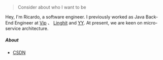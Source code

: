  > Consider about who I want to be

Hey, I'm Ricardo, a software engineer. I previously worked as Java Back-End Engineer at [Vip][2] 、 [Linghit][3] and [YY][4]. At present, we are keen on micro-service architecture.

##### About

- [CSDN][1]

[1]: https://blog.csdn.net/why_still_confused
[2]: https://www.vip.com
[3]: https://www.linghit.com
[4]: https://www.yy.com

